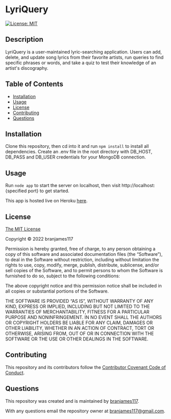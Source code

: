 # LyriQuery

[![License: MIT](https://img.shields.io/badge/License-MIT-yellow.svg)](https://opensource.org/licenses/MIT)

## Description

LyriQuery is a user-maintained lyric-searching application. Users can add, delete, and update song lyrics from their favorite artists, run queries to find specific phrases or words, and take a quiz to test their knowledge of an artist's discography.

## Table of Contents

- [Installation](#installation)
- [Usage](#usage)
- [License](#license)
- [Contributing](#contributing)
- [Questions](#questions)

## Installation

Clone this repository, then cd into it and run `npm install` to install all dependencies. Create an .env file in the root directory with DB_HOST, DB_PASS and DB_USER credentials for your MongoDB connection.

## Usage

Run `node app` to start the server on localhost, then visit http://localhost:{specified port} to get started.

This app is hosted live on Heroku [here](https://peaceful-basin-76013.herokuapp.com/).

## License

[The MIT License](https://mit-license.org/)

Copyright © 2022 branjames117

Permission is hereby granted, free of charge, to any person obtaining a copy of this software and associated documentation files (the “Software”), to deal in the Software without restriction, including without limitation the rights to use, copy, modify, merge, publish, distribute, sublicense, and/or sell copies of the Software, and to permit persons to whom the Software is furnished to do so, subject to the following conditions:

The above copyright notice and this permission notice shall be included in all copies or substantial portions of the Software.

THE SOFTWARE IS PROVIDED “AS IS”, WITHOUT WARRANTY OF ANY KIND, EXPRESS OR IMPLIED, INCLUDING BUT NOT LIMITED TO THE WARRANTIES OF MERCHANTABILITY, FITNESS FOR A PARTICULAR PURPOSE AND NONINFRINGEMENT. IN NO EVENT SHALL THE AUTHORS OR COPYRIGHT HOLDERS BE LIABLE FOR ANY CLAIM, DAMAGES OR OTHER LIABILITY, WHETHER IN AN ACTION OF CONTRACT, TORT OR OTHERWISE, ARISING FROM, OUT OF OR IN CONNECTION WITH THE SOFTWARE OR THE USE OR OTHER DEALINGS IN THE SOFTWARE.

## Contributing

This repository and its contributors follow the [Contributor Covenant Code of Conduct](https://www.contributor-covenant.org/version/2/1/code_of_conduct/code_of_conduct.md).

## Questions

This repository was created and is maintained by [branjames117](https://github.com/branjames117).

With any questions email the repository owner at [branjames117@gmail.com](mailto:branjames117@gmail.com).
